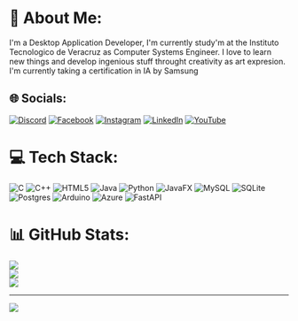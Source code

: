 # 💫 About Me:
I'm a Desktop Application Developer, I'm currently study'm at the Instituto Tecnologico de Veracruz as Computer Systems Engineer. I love to learn new things and develop ingenious stuff throught creativity as art expresion.<br>I'm currently taking a certification in IA by Samsung


## 🌐 Socials:
[![Discord](https://img.shields.io/badge/Discord-%237289DA.svg?logo=discord&logoColor=white)](https://discord.gg/Papimar#8941) [![Facebook](https://img.shields.io/badge/Facebook-%231877F2.svg?logo=Facebook&logoColor=white)](https://facebook.com/mar.capcom.3) [![Instagram](https://img.shields.io/badge/Instagram-%23E4405F.svg?logo=Instagram&logoColor=white)](https://instagram.com/mar_capcom/) [![LinkedIn](https://img.shields.io/badge/LinkedIn-%230077B5.svg?logo=linkedin&logoColor=white)](https://linkedin.com/in/mar-amoros-177195256/) [![YouTube](https://img.shields.io/badge/YouTube-%23FF0000.svg?logo=YouTube&logoColor=white)](https://youtube.com/@papimar2441) 

# 💻 Tech Stack:
![C](https://img.shields.io/badge/c-%2300599C.svg?style=for-the-badge&logo=c&logoColor=white) ![C++](https://img.shields.io/badge/c++-%2300599C.svg?style=for-the-badge&logo=c%2B%2B&logoColor=white) ![HTML5](https://img.shields.io/badge/html5-%23E34F26.svg?style=for-the-badge&logo=html5&logoColor=white) ![Java](https://img.shields.io/badge/java-%23ED8B00.svg?style=for-the-badge&logo=openjdk&logoColor=white)  ![Python](https://img.shields.io/badge/python-3670A0?style=for-the-badge&logo=python&logoColor=ffdd54) ![JavaFX](https://img.shields.io/badge/javafx-%23FF0000.svg?style=for-the-badge&logo=javafx&logoColor=white) ![MySQL](https://img.shields.io/badge/mysql-4479A1.svg?style=for-the-badge&logo=mysql&logoColor=white) ![SQLite](https://img.shields.io/badge/sqlite-%2307405e.svg?style=for-the-badge&logo=sqlite&logoColor=white) ![Postgres](https://img.shields.io/badge/postgres-%23316192.svg?style=for-the-badge&logo=postgresql&logoColor=white) ![Arduino](https://img.shields.io/badge/-Arduino-00979D?style=for-the-badge&logo=Arduino&logoColor=white) ![Azure](https://img.shields.io/badge/azure-%230072C6.svg?style=for-the-badge&logo=microsoftazure&logoColor=white) ![FastAPI](https://img.shields.io/badge/FastAPI-005571?style=for-the-badge&logo=fastapi) 
# 📊 GitHub Stats:
![](https://github-readme-stats.vercel.app/api?username=MarAmorosMtz&theme=radical&hide_border=false&include_all_commits=false&count_private=true)<br/>
![](https://github-readme-streak-stats.herokuapp.com/?user=MarAmorosMtz&theme=radical&hide_border=false)<br/>
![](https://github-readme-stats.vercel.app/api/top-langs/?username=MarAmorosMtz&theme=radical&hide_border=false&include_all_commits=false&count_private=true&layout=compact)

---
[![](https://visitcount.itsvg.in/api?id=MarAmorosMtz&icon=0&color=0)](https://visitcount.itsvg.in)

<!-- Proudly created with GPRM ( https://gprm.itsvg.in ) -->
